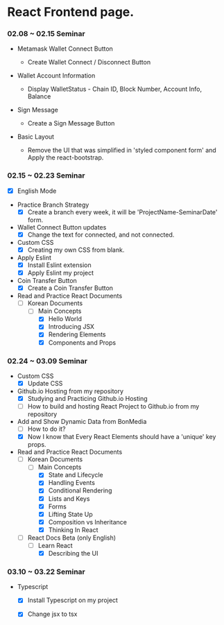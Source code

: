 # React Frontend page.

### 02.08 ~ 02.15 Seminar
- Metamask Wallet Connect Button
	- Create Wallet Connect / Disconnect Button

- Wallet Account Information
	- Display WalletStatus - Chain ID, Block Number, Account Info, Balance

- Sign Message
	- Create a Sign Message Button

- Basic Layout
	- Remove the UI that was simplified in 'styled component form' and Apply the react-bootstrap.

### 02.15 ~ 02.23 Seminar
- [x] English Mode

- Practice Branch Strategy
	- [x] Create a branch every week, it will be 'ProjectName-SeminarDate' form.

- Wallet Connect Button updates
	- [x] Change the text for connected, and not connected.

- Custom CSS
	-	[x] Creating my own CSS from blank.

- Apply Eslint
	- [x] Install Eslint extension
	- [x] Apply Eslint my project

- Coin Transfer Button
	- [x] Create a Coin Transfer Button

- Read and Practice React Documents
	- [ ] Korean Documents
		- [ ] Main Concepts
			- [x] Hello World
			- [x] Introducing JSX
			- [x] Rendering Elements
			- [x] Components and Props

### 02.24 ~ 03.09 Seminar

- Custom CSS
	- [x] Update CSS

- Github.io Hosting from my repository
	- [x] Studying and Practicing Github.io Hosting
	- [ ] How to build and hosting React Project to Github.io from my repository

- Add and Show Dynamic Data from BonMedia
	- [ ] How to do it?
	- [x] Now I know that Every React Elements should have a 'unique' key props.

- Read and Practice React Documents
	- [ ] Korean Documents
		- [ ] Main Concepts
			- [x] State and Lifecycle
			- [x] Handling Events
			- [x] Conditional Rendering
			- [x] Lists and Keys
			- [x] Forms
			- [x] Lifting State Up
			- [x] Composition vs Inheritance
			- [x] Thinking In React
	- [ ] React Docs Beta (only English)
		- [ ] Learn React
			- [x] Describing the UI

### 03.10 ~ 03.22 Seminar

- Typescript
	- [x] Install Typescript on my project
	- [x] Change jsx to tsx
	